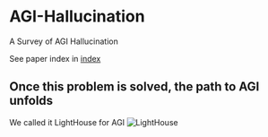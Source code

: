 # AGI-Hallucination
A Survey of AGI Hallucination

See paper index in [index](https://github.com/ZurichRain/AGI-Hallucination/blob/main/Index.md)

## Once this problem is solved, the path to AGI unfolds
We called it LightHouse for AGI
![LightHouse](https://github.com/ZurichRain/MM-Hallucination/assets/44430770/0f837245-20f6-4c39-b57a-8bed63cd171c)

